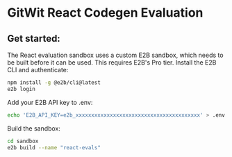 # GitWit React Codegen Evaluation

## Get started:

The React evaluation sandbox uses a custom E2B sandbox, which needs to be built before it can be used. This requires E2B's Pro tier. Install the E2B CLI and authenticate:

```bash
npm install -g @e2b/cli@latest
e2b login
```

Add your E2B API key to .env:

```bash
echo 'E2B_API_KEY=e2b_xxxxxxxxxxxxxxxxxxxxxxxxxxxxxxxxxxxxxxxx' > .env
```

Build the sandbox:

```bash
cd sandbox
e2b build --name "react-evals"
```